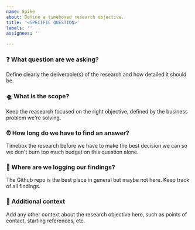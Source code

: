 ```yaml
---
name: Spike
about: Define a timeboxed research objective.
title: '<SPECIFIC QUESTION>'
labels: ''
assignees: ''

---
```


### :question: What question are we asking?

Define clearly the deliverable(s) of the research and how detailed it should be.

### :flying_saucer: What is the scope?

Keep the reasearch focused on the right objective, defined by the business problem we're solving.

### :alarm_clock: How long do we have to find an answer?

Timebox the research before we have to make the best decision we can so we don't burn too much budget on this question alone.

### :notebook: Where are we logging our findings?

The Github repo is the best place in general but maybe not here. Keep track of all findings.

### :memo: Additional context

Add any other context about the research objective here, such as points of contact, starting references, etc.

